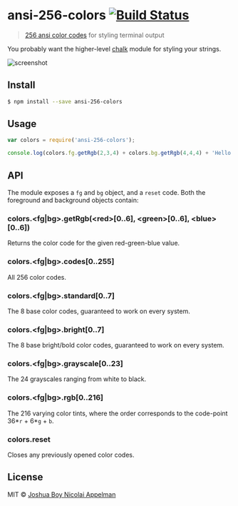 # ansi-256-colors [![Build Status](https://travis-ci.org/jbnicolai/ansi-256-colors.svg?branch=master)](https://travis-ci.org/jbnicolai/ansi-256-colors)

> [256 ansi color codes](https://en.wikipedia.org/wiki/ANSI_escape_code#Colors) for styling terminal output

You probably want the higher-level [chalk](https://github.com/sindresorhus/chalk) module for styling your strings.

![screenshot](https://i.imgur.com/Kilr0mC.png?1)


## Install

```sh
$ npm install --save ansi-256-colors
```

## Usage

```js
var colors = require('ansi-256-colors');

console.log(colors.fg.getRgb(2,3,4) + colors.bg.getRgb(4,4,4) + 'Hello world!' + colors.reset);
```

## API

The module exposes a `fg` and `bg` object, and a `reset` code. Both the foreground and background objects contain:

### colors.\<fg|bg\>.getRgb(\<red\>[0..6], \<green\>[0..6], \<blue\>[0..6])

Returns the color code for the given red-green-blue value.

### colors.\<fg|bg\>.codes[0..255]

All 256 color codes.

### colors.\<fg|bg\>.standard[0..7]

The 8 base color codes, guaranteed to work on every system.

### colors.\<fg|bg\>.bright[0..7]

The 8 base bright/bold color codes, guaranteed to work on every system.

### colors.\<fg|bg\>.grayscale[0..23]

The 24 grayscales ranging from white to black.

### colors.\<fg|bg\>.rgb[0..216]

The 216 varying color tints, where the order corresponds to the code-point 36\*`r` + 6\*`g` + `b`.

### colors.reset

Closes any previously opened color codes.

## License

MIT © [Joshua Boy Nicolai Appelman](http://jbnicolai.com)
